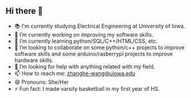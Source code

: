 ## Hi there 👋

- 📚 I'm currently studying Electrical Engineering at University of Iowa.
- 🔭 I’m currently working on improving my software skills.
- 🌱 I’m currently learning python/SQL/C++/HTML/CSS, etc.
- 👯 I’m looking to collaborate on some python/c++ projects to improve software skills and some arduino/rasberrypi projects to improve hardware skills.
- 🤔 I’m looking for help with anything related with my field.
- 📫 How to reach me: zhanghe-wang@uiowa.edu
- 😄 Pronouns: She/Her
- ⚡ Fun fact: I made varsity basketball in my first year of HS.

